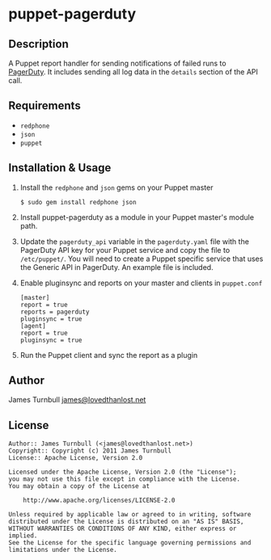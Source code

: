 puppet-pagerduty
================

Description
-----------

A Puppet report handler for sending notifications of failed runs to
[PagerDuty](http://www.pagerduty.com).  It includes sending all log data
in the `details` section of the API call.

Requirements
------------

* `redphone`
* `json`
* `puppet`

Installation & Usage
-------------------

1.  Install the `redphone` and `json` gems on your Puppet master

        $ sudo gem install redphone json

2.  Install puppet-pagerduty as a module in your Puppet master's module
    path.

3.  Update the `pagerduty_api` variable in the `pagerduty.yaml` file
    with the PagerDuty API key for your Puppet service and copy the file to 
    `/etc/puppet/`.  You will need to create a Puppet specific service that 
    uses the Generic API in PagerDuty. An example file is included.

4.  Enable pluginsync and reports on your master and clients in `puppet.conf`

        [master]
        report = true
        reports = pagerduty
        pluginsync = true
        [agent]
        report = true
        pluginsync = true

5.  Run the Puppet client and sync the report as a plugin

Author
------

James Turnbull <james@lovedthanlost.net>

License
-------

    Author:: James Turnbull (<james@lovedthanlost.net>)
    Copyright:: Copyright (c) 2011 James Turnbull
    License:: Apache License, Version 2.0

    Licensed under the Apache License, Version 2.0 (the "License");
    you may not use this file except in compliance with the License.
    You may obtain a copy of the License at

        http://www.apache.org/licenses/LICENSE-2.0

    Unless required by applicable law or agreed to in writing, software
    distributed under the License is distributed on an "AS IS" BASIS,
    WITHOUT WARRANTIES OR CONDITIONS OF ANY KIND, either express or implied.
    See the License for the specific language governing permissions and
    limitations under the License.
